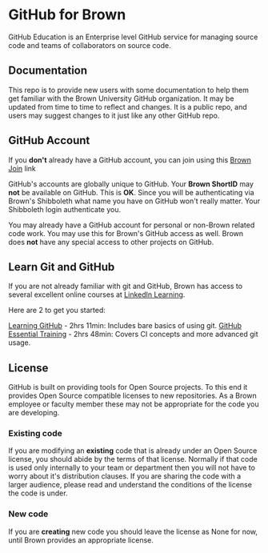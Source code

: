 # GitHub for Brown

GitHub Education is an Enterprise level GitHub service for managing source code and teams of collaborators on source code. 

## Documentation
This repo is to provide new users with some documentation to help them get familiar with the Brown University GitHub organization. It may be updated from time to time to reflect and changes. It is a public repo, and users may suggest changes to it just like any other GitHub repo.

## GitHub Account

If you **don't** already have a GitHub account, you can join using this [Brown Join](https://github.com/orgs/BrownUniversity/sso/sign_up) link

GitHub's accounts are globally unique to GitHub. Your **Brown ShortID** may **not** be available on GitHub. This is **OK**. Since you will be authenticating via Brown's Shibboleth what name you have on GitHub won't really matter. Your Shibboleth login authenticate you.

You may already have a GitHub account for personal or non-Brown related code work. You may use this for Brown's GitHub access as well. Brown does **not** have any special access to other projects on GitHub. 

## Learn Git and GitHub

If you are not already familiar with git and GitHub, Brown has access to several excellent online courses at [LinkedIn Learning](https://www.linkedin.com/learning/).

Here are 2 to get you started:

[Learning GitHub](https://www.linkedin.com/learning/learning-github/version-control-and-collaboration-with-github) - 2hrs 11min: Includes bare basics of using git.
[GitHub Essential Training](https://www.linkedin.com/learning/github-essential-training) - 2hrs 48min: Covers CI concepts and more advanced git usage.

## License

GitHub is built on providing tools for Open Source projects. To this end it provides Open Source compatible licenses to new repositories. As a Brown employee or faculty member these may not be appropriate for the code you are developing. 

### Existing code

If you are modifying an **existing** code that is already under an Open Source license, you should abide by the terms of that license. Normally if that code is used only internally to your team or department then you will not have to worry about it's distribution clauses. If you are sharing the code with a larger audience, please read and understand the conditions of the license the code is under.

### New code

If you are **creating** new code you should leave the license as None for now, until Brown provides an appropriate license. 

